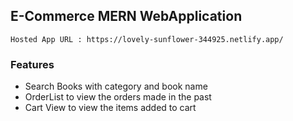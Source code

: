 ## E-Commerce MERN WebApplication

` Hosted App URL : https://lovely-sunflower-344925.netlify.app/ `

### Features
- Search Books with category and book name
- OrderList to view the orders made in the past
- Cart View to view the items added to cart
